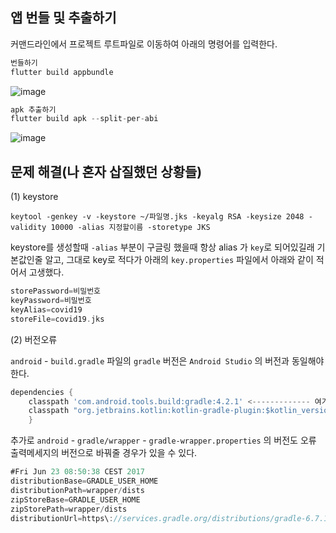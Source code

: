 앱 번들 및 추출하기
--

커맨드라인에서 프로젝트 루트파일로 이동하여 아래의 명령어를 입력한다.
```dart
번들하기
flutter build appbundle
```

![image](https://user-images.githubusercontent.com/74492426/126161036-e606a097-4404-4658-b93b-d802c61e1088.png)

```dart
apk 추출하기
flutter build apk --split-per-abi
```
![image](https://user-images.githubusercontent.com/74492426/126163559-be25cbd5-eaf4-4d93-8998-dfea6f173073.png)


문제 해결(나 혼자 삽질했던 상황들)
--


(1) keystore 

```
keytool -genkey -v -keystore ~/파일명.jks -keyalg RSA -keysize 2048 -validity 10000 -alias 지정할이름 -storetype JKS
```
keystore를 생성할때  ```-alias``` 부분이 구글링 했을때 항상 alias 가 ```key```로 되어있길래 기본값인줄 알고, 그대로 key로 적다가 아래의 ```key.properties``` 파일에서 아래와 같이 적어서 고생했다.

```dart
storePassword=비밀번호
keyPassword=비밀번호
keyAlias=covid19
storeFile=covid19.jks
```

(2) 버전오류

```android``` - ```build.gradle``` 파일의 ```gradle``` 버전은 ```Android Studio``` 의 버전과 동일해야 한다.

```dart
dependencies {
    classpath 'com.android.tools.build:gradle:4.2.1' <------------- 여기
    classpath "org.jetbrains.kotlin:kotlin-gradle-plugin:$kotlin_version"
    }
```


추가로 ```android``` - ```gradle/wrapper``` - ```gradle-wrapper.properties``` 의 버전도 오류 출력메세지의 버전으로 바꿔줄 경우가 있을 수 있다.

```dart
#Fri Jun 23 08:50:38 CEST 2017
distributionBase=GRADLE_USER_HOME
distributionPath=wrapper/dists
zipStoreBase=GRADLE_USER_HOME
zipStorePath=wrapper/dists
distributionUrl=https\://services.gradle.org/distributions/gradle-6.7.1-all.zip <------------- 여기
```


